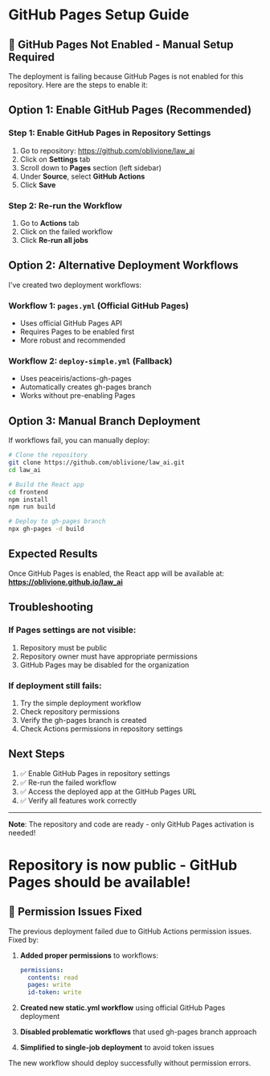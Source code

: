 # GitHub Pages Setup Guide

## 🚨 GitHub Pages Not Enabled - Manual Setup Required

The deployment is failing because GitHub Pages is not enabled for this repository. Here are the steps to enable it:

## Option 1: Enable GitHub Pages (Recommended)

### Step 1: Enable GitHub Pages in Repository Settings
1. Go to repository: https://github.com/oblivione/law_ai
2. Click on **Settings** tab
3. Scroll down to **Pages** section (left sidebar)
4. Under **Source**, select **GitHub Actions**
5. Click **Save**

### Step 2: Re-run the Workflow
1. Go to **Actions** tab
2. Click on the failed workflow
3. Click **Re-run all jobs**

## Option 2: Alternative Deployment Workflows

I've created two deployment workflows:

### Workflow 1: `pages.yml` (Official GitHub Pages)
- Uses official GitHub Pages API
- Requires Pages to be enabled first
- More robust and recommended

### Workflow 2: `deploy-simple.yml` (Fallback)
- Uses peaceiris/actions-gh-pages
- Automatically creates gh-pages branch
- Works without pre-enabling Pages

## Option 3: Manual Branch Deployment

If workflows fail, you can manually deploy:

```bash
# Clone the repository
git clone https://github.com/oblivione/law_ai.git
cd law_ai

# Build the React app
cd frontend
npm install
npm run build

# Deploy to gh-pages branch
npx gh-pages -d build
```

## Expected Results

Once GitHub Pages is enabled, the React app will be available at:
**https://oblivione.github.io/law_ai**

## Troubleshooting

### If Pages settings are not visible:
1. Repository must be public
2. Repository owner must have appropriate permissions
3. GitHub Pages may be disabled for the organization

### If deployment still fails:
1. Try the simple deployment workflow
2. Check repository permissions
3. Verify the gh-pages branch is created
4. Check Actions permissions in repository settings

## Next Steps

1. ✅ Enable GitHub Pages in repository settings
2. ✅ Re-run the failed workflow
3. ✅ Access the deployed app at the GitHub Pages URL
4. ✅ Verify all features work correctly

---

**Note**: The repository and code are ready - only GitHub Pages activation is needed!
# Repository is now public - GitHub Pages should be available!

## 🔧 Permission Issues Fixed

The previous deployment failed due to GitHub Actions permission issues. Fixed by:

1. **Added proper permissions** to workflows:
   ```yaml
   permissions:
     contents: read
     pages: write
     id-token: write
   ```

2. **Created new static.yml workflow** using official GitHub Pages deployment
3. **Disabled problematic workflows** that used gh-pages branch approach
4. **Simplified to single-job deployment** to avoid token issues

The new workflow should deploy successfully without permission errors.

